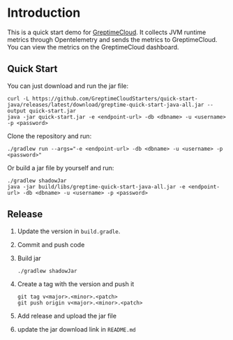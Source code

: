 # Introduction

This is a quick start demo for [GreptimeCloud](https://greptime.cloud/). It collects JVM runtime metrics through Opentelemetry and sends the metrics to GreptimeCloud. You can view the metrics on the GreptimeCloud dashboard.

## Quick Start

You can just download and run the jar file:

```shell
curl -L https://github.com/GreptimeCloudStarters/quick-start-java/releases/latest/download/greptime-quick-start-java-all.jar --output quick-start.jar
java -jar quick-start.jar -e <endpoint-url> -db <dbname> -u <username> -p <password>
```

Clone the repository and run:

```shell
./gradlew run --args="-e <endpoint-url> -db <dbname> -u <username> -p <password>"
```

Or build a jar file by yourself and run:

```shell
./gradlew shadowJar
java -jar build/libs/greptime-quick-start-java-all.jar -e <endpoint-url> -db <dbname> -u <username> -p <password>
```

## Release

1. Update the version in `build.gradle`.
2. Commit and push code
3. Build jar

    ```shell
    ./gradlew shadowJar
    ```

4. Create a tag with the version and push it

    ```shell
    git tag v<major>.<minor>.<patch>
    git push origin v<major>.<minor>.<patch>
    ```

5. Add release and upload the jar file
6. update the jar download link in `README.md`
